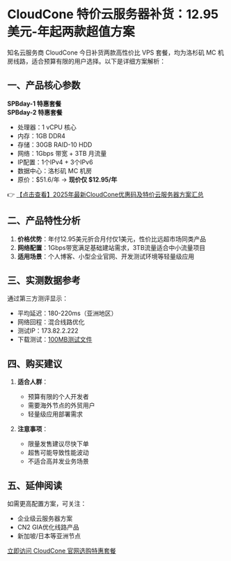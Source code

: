 # CloudCone 特价云服务器补货：12.95 美元-年起两款超值方案

知名云服务商 CloudCone 今日补货两款高性价比 VPS 套餐，均为洛杉矶 MC 机房线路，适合预算有限的用户选择。以下是详细方案解析：

## 一、产品核心参数

**SPBday-1 特惠套餐**  
**SPBday-2 特惠套餐**  

- 处理器：1 vCPU 核心
- 内存：1GB DDR4
- 存储：30GB RAID-10 HDD
- 网络：1Gbps 带宽 + 3TB 月流量
- IP配置：1个IPv4 + 3个IPv6
- 数据中心：洛杉矶 MC 机房
- 原价：$51.6/年 → **现价仅 $12.95/年**

👉 [【点击查看】2025年最新CloudCone优惠码及特价云服务器方案汇总](https://bit.ly/Cloudcone)

## 二、产品特性分析

1. **价格优势**：年付12.95美元折合月付仅1美元，性价比远超市场同类产品
2. **网络配置**：1Gbps带宽满足基础建站需求，3TB流量适合中小流量项目
3. **适用场景**：个人博客、小型企业官网、开发测试环境等轻量级应用

## 三、实测数据参考

通过第三方测评显示：
- 平均延迟：180-220ms（亚洲地区）
- 网络回程：混合线路优化
- 测试IP：173.82.2.222
- 下载测试：[100MB测试文件](http://la.lg.cloudc.one/100MB.test)

## 四、购买建议

1. **适合人群**：
   - 预算有限的个人开发者
   - 需要海外节点的外贸用户
   - 轻量级应用部署需求

2. **注意事项**：
   - 限量发售建议尽快下单
   - 超售可能导致性能波动
   - 不适合高并发业务场景

## 五、延伸阅读

如需更高配置方案，可关注：
- 企业级云服务器方案
- CN2 GIA优化线路产品
- 新加坡/日本等亚洲节点

[立即访问 CloudCone 官网选购特惠套餐](https://bit.ly/Cloudcone)